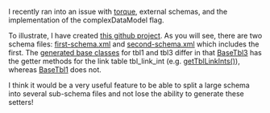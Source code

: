 I recently ran into an issue with [torque](http://db.apache.org/torque), external schemas, and the implementation of the complexDataModel flag.

To illustrate, I have created [this github project](https://github.com/helgew/Torque-Schema-Test). As you will see, there are two schema files: [first-schema.xml](https://github.com/helgew/Torque-Schema-Test/blob/master/src/main/torque/schema/first-schema.xml) and [second-schema.xml](https://github.com/helgew/Torque-Schema-Test/blob/master/src/main/torque/schema/second-schema.xml) which includes the first. The [generated base classes](https://github.com/helgew/Torque-Schema-Test/tree/master/target/generated-sources/torque/org/grajagan) for tbl1 and tbl3 differ in that [BaseTbl3](https://github.com/helgew/Torque-Schema-Test/blob/master/target/generated-sources/torque/org/grajagan/BaseTbl3.java) has the getter methods for the link table tbl_link_int (e.g. [getTblLinkInts()](https://github.com/helgew/Torque-Schema-Test/blob/master/target/generated-sources/torque/org/grajagan/BaseTbl3.java#L168)), whereas [BaseTbl1](https://github.com/helgew/Torque-Schema-Test/blob/master/target/generated-sources/torque/org/grajagan/BaseTbl1.java) does not.

I think it would be a very useful feature to be able to split a large schema into several sub-schema files and not lose the ability to generate these setters!
